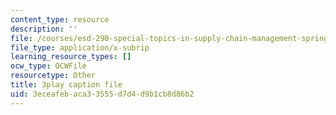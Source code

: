 ```yaml
---
content_type: resource
description: ''
file: /courses/esd-290-special-topics-in-supply-chain-management-spring-2005/3eceafebaca33555d7d4d9b1cb8d86b2_uON1av7YiHw.srt
file_type: application/x-subrip
learning_resource_types: []
ocw_type: OCWFile
resourcetype: Other
title: 3play caption file
uid: 3eceafeb-aca3-3555-d7d4-d9b1cb8d86b2
---
```

